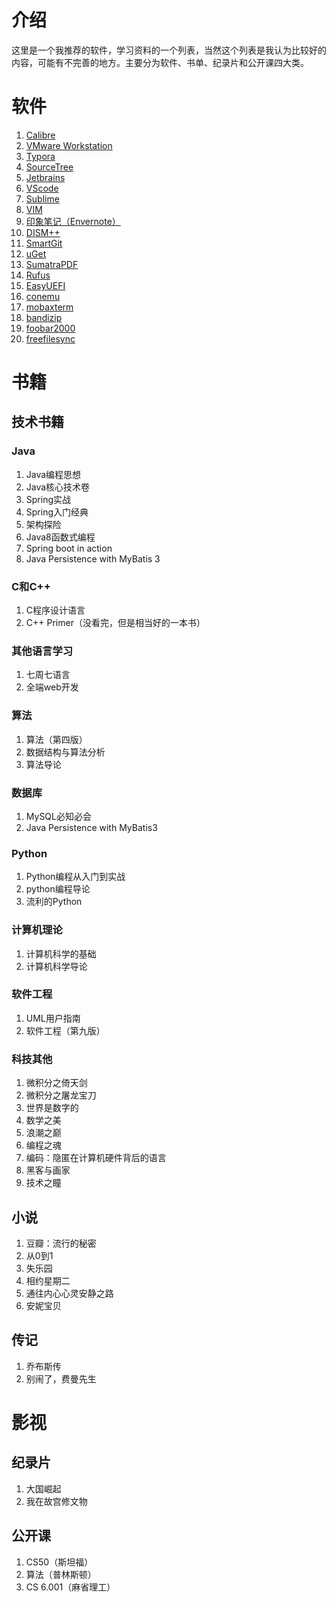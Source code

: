 # 介绍

这里是一个我推荐的软件，学习资料的一个列表，当然这个列表是我认为比较好的内容，可能有不完善的地方。主要分为软件、书单、纪录片和公开课四大类。

# 软件

1. [Calibre](http://calibre-ebook.com/)
2. [VMware Workstation](http://www.vmware.com/products/workstation.html)
3. [Typora](http://www.typora.io/)
4. [SourceTree](https://www.sourcetreeapp.com/)
5. [Jetbrains](https://www.jetbrains.com/)
6. [VScode](https://code.visualstudio.com/)
7. [Sublime](https://www.sublimetext.com/)
8. [VIM](http://www.vim.org/)
9. [印象笔记（Envernote）](https://www.yinxiang.com/)
10. [DISM++](https://www.chuyu.me/zh-Hans/index.html)
21. [SmartGit](http://www.syntevo.com/smartgit/)
12. [uGet](http://ugetdm.com/)
13. [SumatraPDF](http://www.sumatrapdfreader.org/)
14. [Rufus](http://rufus.akeo.ie/)
15. [EasyUEFI](http://rufus.akeo.ie/)
16. [conemu](https://conemu.github.io/ )
17. [mobaxterm](https://mobaxterm.mobatek.net)
18. [bandizip](https://www.bandisoft.com/bandizip/)
19. [foobar2000](https://www.foobar2000.org/)
20. [freefilesync](https://www.freefilesync.org/)

# 书籍

## 技术书籍

### Java

1. Java编程思想
2. Java核心技术卷
3. Spring实战
4. Spring入门经典
5. 架构探险
6. Java8函数式编程
7. Spring boot in action
8. Java Persistence with MyBatis 3

### C和C++

1. C程序设计语言
2. C++ Primer（没看完，但是相当好的一本书）

### 其他语言学习
1. 七周七语言
2. 全端web开发

### 算法

1. 算法（第四版）
2. 数据结构与算法分析
3. 算法导论

### 数据库

1. MySQL必知必会
2. Java Persistence with MyBatis3

### Python

1. Python编程从入门到实战
2. python编程导论
3. 流利的Python

### 计算机理论

1. 计算机科学的基础
2. 计算机科学导论

### 软件工程

1. UML用户指南
2. 软件工程（第九版）

### 科技其他

1. 微积分之倚天剑
2. 微积分之屠龙宝刀
3. 世界是数字的
4. 数学之美
5. 浪潮之巅
6. 编程之魂
7. 编码：隐匿在计算机硬件背后的语言
8. 黑客与画家
9. 技术之瞳

## 小说

1. 豆瓣：流行的秘密
2. 从0到1
3. 失乐园
4. 相约星期二
5. 通往内心心灵安静之路
6. 安妮宝贝

## 传记

1. 乔布斯传
2. 别闹了，费曼先生

# 影视

## 纪录片

1. 大国崛起
2. 我在故宫修文物

## 公开课

1. CS50（斯坦福）
2. 算法（普林斯顿）
2. CS 6.001（麻省理工）
